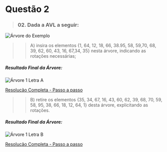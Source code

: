 # Questão 2

> ### 02. Dada a AVL a seguir:

![Árvore do Exemplo](/Minitestes/AVL/Q2/assets/Q02_ArvoreExemplo.png)

> > A) insira os elementos {1, 64, 12, 18, 66, 38.95, 58, 59,70, 68, 39, 62, 60, 43, 16, 67,34, 35} nesta árvore, indicando as rotações necessárias;

##### Resultado Final da Árvore:
![Árvore 1 Letra A](/Minitestes/AVL/Q2/assets/Q02_Letra_A_ArvoreFinal.png)

[Resolucão Completa - Passo a passo](/Minitestes/AVL/Q2/assets/Q02_Letra_A.png)

> > B) retire os elementos {35, 34, 67, 16, 43, 60, 62, 39, 68, 70, 59, 58, 95, 38, 66, 18, 12, 64, 1} desta árvore, explicitando as rotações.

##### Resultado Final da Árvore:
![Árvore 1 Letra B](/Minitestes/AVL/Q2/assets/Q02_Letra_B_ArvoreFinal.png)

[Resolucão Completa - Passo a passo](/Minitestes/AVL/Q2/assets/Q02_Letra_B.png)
